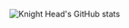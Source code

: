 ![Knight Head's GitHub stats](https://github-readme-stats.vercel.app/api?username=knighthead12&show_icons=true&theme=radical)
